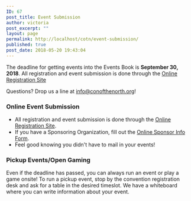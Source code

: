 ```yaml
---
ID: 67
post_title: Event Submission
author: victoria
post_excerpt: ""
layout: page
permalink: http://localhost/cotn/event-submission/
published: true
post_date: 2018-05-20 19:43:04
---
```

The deadline for getting events into the Events Book is <strong>September 30, 2018</strong>. All registration and event submission is done through the <a href="https://registration.conofthenorth.org/">Online Registration Site</a>

Questions? Drop us a line at <a href="mailto:info@conofthenorth.org">info@conofthenorth.org</a>!
<h3>Online Event Submission</h3>
<ul>
 	<li>All registration and event submission is done through the <a href="https://registration.conofthenorth.org/">Online Registration Site</a>.</li>
 	<li>If you have a Sponsoring Organization, fill out the <a href="http://conofthenorth.com/eventsponsorform.php">Online Sponsor Info Form</a>.</li>
 	<li>Feel good knowing you didn't have to mail in your events!</li>
</ul>
<h3>Pickup Events/Open Gaming</h3>
Even if the deadline has passed, you can always run an event or play a game onsite! To run a pickup event, stop by the convention registration desk and ask for a table in the desired timeslot. We have a whiteboard where you can write information about your event.